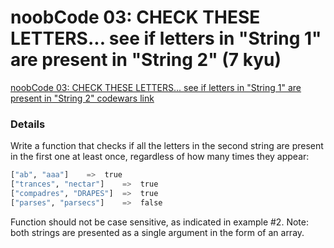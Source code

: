 # noobCode 03: CHECK THESE LETTERS... see if letters in "String 1" are present in "String 2" (7 kyu)
[noobCode 03: CHECK THESE LETTERS... see if letters in "String 1" are present in "String 2" codewars link](https://www.codewars.com/kata/57470efebf81fea166001627)

### Details
Write a function that checks if all the letters in the second string are present in the first one at least once, regardless of how many times they appear:
```python
["ab", "aaa"]    =>  true
["trances", "nectar"]    =>  true
["compadres", "DRAPES"]  =>  true
["parses", "parsecs"]    =>  false
```
Function should not be case sensitive, as indicated in example #2. Note: both strings are presented as a single argument in the form of an array.